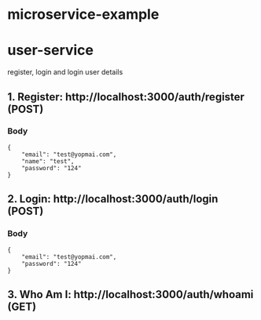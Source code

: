 # microservice-example

# user-service
register, login and login user details

## 1. Register:  http://localhost:3000/auth/register (POST)
### Body
```
{
    "email": "test@yopmai.com",
    "name": "test",
    "password": "124"
}
```

## 2. Login:  http://localhost:3000/auth/login (POST)
### Body
```
{
    "email": "test@yopmai.com",
    "password": "124"
}
```

## 3. Who Am I:  http://localhost:3000/auth/whoami (GET)
